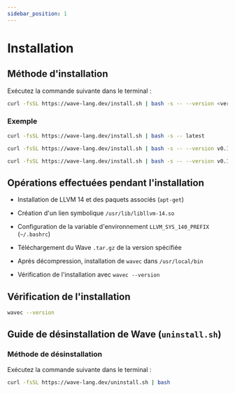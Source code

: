 ```yaml
---
sidebar_position: 1
---
```


# Installation

## Méthode d'installation

Exécutez la commande suivante dans le terminal :

```bash
curl -fsSL https://wave-lang.dev/install.sh | bash -s -- --version <version>
```

### Exemple

```bash
curl -fsSL https://wave-lang.dev/install.sh | bash -s -- latest
```

```bash
curl -fsSL https://wave-lang.dev/install.sh | bash -s -- --version v0.1.3-pre-beta
```

```bash
curl -fsSL https://wave-lang.dev/install.sh | bash -s -- --version v0.1.3-pre-beta-nightly-2025-07-11
```

## Opérations effectuées pendant l'installation

- Installation de LLVM 14 et des paquets associés (`apt-get`)

- Création d'un lien symbolique `/usr/lib/libllvm-14.so`

- Configuration de la variable d'environnement `LLVM_SYS_140_PREFIX` (`~/.bashrc`)

- Téléchargement du Wave `.tar.gz` de la version spécifiée

- Après décompression, installation de `wavec` dans `/usr/local/bin`

- Vérification de l'installation avec `wavec --version`

## Vérification de l'installation

```bash
wavec --version
```

## Guide de désinstallation de Wave (`uninstall.sh`)

### Méthode de désinstallation

Exécutez la commande suivante dans le terminal :

```bash
curl -fsSL https://wave-lang.dev/uninstall.sh | bash
```
